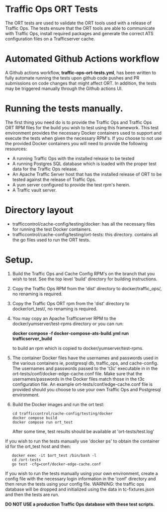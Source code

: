 <!--
    Licensed to the Apache Software Foundation (ASF) under one
    or more contributor license agreements.  See the NOTICE file
    distributed with this work for additional information
    regarding copyright ownership.  The ASF licenses this file
    to you under the Apache License, Version 2.0 (the
    "License"); you may not use this file except in compliance
    with the License.  You may obtain a copy of the License at

      http://www.apache.org/licenses/LICENSE-2.0

    Unless required by applicable law or agreed to in writing,
    software distributed under the License is distributed on an
    "AS IS" BASIS, WITHOUT WARRANTIES OR CONDITIONS OF ANY
    KIND, either express or implied.  See the License for the
    specific language governing permissions and limitations
    under the License.
-->

# Traffic Ops ORT Tests

The ORT tests are used to validate the ORT tools used with a
release of Traffic Ops.  The tests ensure that the ORT tools
are able to communicate with Traffic Ops, install required
packages and generate the correct ATS configuration files on
a Trafficserver cache.

# Automated Github Actions workflow

A Github actions workflow, **traffic-ops-ort-tests.yml**, has 
been written to fully automate running the tests upon github
code pushes and PR submissions on code changes that might affect
ORT.  In addition, the tests may be triggered manually through
the Github actions UI.

# Running the tests manually.

The first thing you need do is to provide the Traffic Ops and
Traffic Ops ORT RPM files for the build you wish to test using 
this framework.  This test environment provides the necessary
Docker containers used to support and execute the tests when
given the necessary RPM's.  If you choose to not use the provided
Docker containers you will need to provide the following resources:

  - A running Traffic Ops with the installed release to be tested
  - A running Postgres SQL database which is loaded with the proper
    test data for the Traffic Ops release.
  - An Apache Traffic Server host that has the installed release of
    ORT to be tested against the release of Traffic Ops.
  - A yum server configured to provide the test rpm's herein.
  - A Traffic vault server.

# Directory layout

  - trafficcontrol/cache-config/testing/docker:  has all the
    necessary files for running the test Docker containers.
  - trafficcontrol/cache-config/testing/ort-tests:  this directory.
    contains all the go files used to run the ORT tests.

# Setup.

  1.  Build the Traffic Ops and Cache Config RPM's on the branch
      that you wish to test.  See the top level 'build' directory for
      building instructions.
  2.  Copy the Traffic Ops RPM from the 'dist' directory to
      docker/traffic_ops/, no renaming is required.
  3.  Copy the Traffic Ops ORT rpm from the 'dist' directory to
      docker/ort_test/, no renaming is required.
  4.  You may copy an Apache Trafficserver RPM to the
      docker/yumserver/test-rpms directory or you can run:

      **docker compose -f docker-compose-ats-build.yml run trafficserver_build**

      to build an rpm which is copied to docker/yumserver/test-rpms.

  5.  The container Docker files have the usernames and passwords used in the various
      containers ie, postgresql db, traffic_ops, and cache-config.  The usernames
      and passwords passed to the 't3c' executable in in the 
      ort-tests/conf/docker-edge-cache.conf file.  Make sure that the usernames/passwords
      in the Docker files match those in the t3c configuration file.
      An example ort-tests/conf/edge-cache.conf file is provided should you choose to
      use your own Traffic Ops and Postgresql environment.
  6.  Build the Docker images and run the ort test:
      ``` 
      cd trafficcontrol/cache-config/testing/docker
      docker compose build
      docker compose run ort_test
      ```
      After some time, test results should be available at
      'ort-tests/test.log'
  
  If you wish to run the tests manually use 'docker ps' to obtain the container id for
  the ort_test host and then:

  ```
     docker exec -it $ort_test /bin/bash -l
     cd /ort-tests
     go test -cfg=conf/docker-edge-cache.conf
  ```

  If you wish to run the tests manually using your own environment, create a config
  file with the necessary login information in the 'conf' directory and then rerun
  the tests using your config file.  WARNING: the traffic ops database will be dropped
  and initialized using the data in tc-fixtures.json and then the tests are run.  
  
  **DO NOT USE a production Traffic Ops database with these test scripts.**


 
